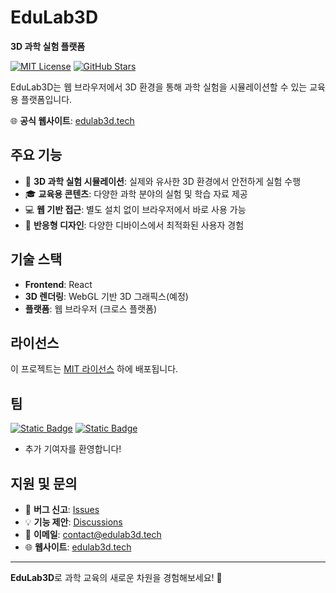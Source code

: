 # EduLab3D

**3D 과학 실험 플랫폼**

[![MIT License](https://img.shields.io/badge/license-MIT-blue.svg)](LICENSE)
[![GitHub Stars](https://img.shields.io/github/stars/EduLab3D/EduLab3D.svg)](https://github.com/EduLab3D/EduLab3D/stargazers)

EduLab3D는 웹 브라우저에서 3D 환경을 통해 과학 실험을 시뮬레이션할 수 있는 교육용 플랫폼입니다.

🌐 **공식 웹사이트**: [edulab3d.tech](https://edulab3d.tech/)

## 주요 기능

- 🧪 **3D 과학 실험 시뮬레이션**: 실제와 유사한 3D 환경에서 안전하게 실험 수행
- 🎓 **교육용 콘텐츠**: 다양한 과학 분야의 실험 및 학습 자료 제공
- 💻 **웹 기반 접근**: 별도 설치 없이 브라우저에서 바로 사용 가능
- 📱 **반응형 디자인**: 다양한 디바이스에서 최적화된 사용자 경험

## 기술 스택

- **Frontend**: React
- **3D 렌더링**: WebGL 기반 3D 그래픽스(예정)
- **플랫폼**: 웹 브라우저 (크로스 플랫폼)

## 라이선스

이 프로젝트는 [MIT 라이선스](LICENSE) 하에 배포됩니다.

## 팀
[![Static Badge](https://img.shields.io/badge/Frontend%20Developer-DEVLOG-blue)](https://github.com/logouter024516) [![Static Badge](https://img.shields.io/badge/Frontend%20Developer-WAXIFYX-brightgreen)](https://github.com/waxifyx)
- 추가 기여자를 환영합니다!

## 지원 및 문의

- 🐛 **버그 신고**: [Issues](https://github.com/EduLab3D/EduLab3D/issues)
- 💡 **기능 제안**: [Discussions](https://github.com/EduLab3D/EduLab3D/discussions)
- 📧 **이메일**: contact@edulab3d.tech
- 🌐 **웹사이트**: [edulab3d.tech](https://edulab3d.tech/)

---

**EduLab3D**로 과학 교육의 새로운 차원을 경험해보세요! 🚀
